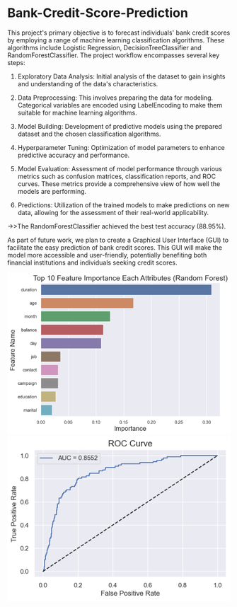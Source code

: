 # Bank-Credit-Score-Prediction

This project's primary objective is to forecast individuals' bank credit scores by employing a range of machine learning classification algorithms. 
These algorithms include Logistic Regression, DecisionTreeClassifier and RandomForestClassifier. The project workflow encompasses several key steps:

1. Exploratory Data Analysis: Initial analysis of the dataset to gain insights and understanding of the data's characteristics.

2. Data Preprocessing: This involves preparing the data for modeling. Categorical variables are encoded using LabelEncoding to make them suitable for machine learning algorithms.

3. Model Building: Development of predictive models using the prepared dataset and the chosen classification algorithms.

4. Hyperparameter Tuning: Optimization of model parameters to enhance predictive accuracy and performance.

5. Model Evaluation: Assessment of model performance through various metrics such as confusion matrices, classification reports, and ROC curves. These metrics provide a comprehensive view of how well the models are performing.

6. Predictions: Utilization of the trained models to make predictions on new data, allowing for the assessment of their real-world applicability.

->>The RandomForestClassifier achieved the best test accuracy (88.95%).

As part of future work, we plan to create a Graphical User Interface (GUI) to facilitate the easy prediction of bank credit scores. This GUI will make the model more accessible and user-friendly, potentially benefiting both financial institutions and individuals seeking credit scores.

![Feature Importance](FeatureImportance.png)
![ROC Curve](ROC%20Curve.png)

